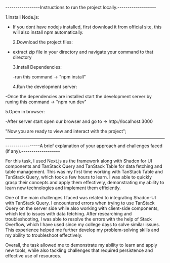 -----------------Instructions to run the project locally.-------------------

1.Install Node.js:

- If you dont have nodejs installed, first download it from official site, this will also install npm automatically.

  2.Download the project files:

- extract zip file in your directory and navigate your command to that directory

  3.Install Dependencies:

  -run this command -> "npm install"

  4.Run the development server:

-Once the dependencies are installed start the development server by runing this command -> "npm run dev"

5.Open in browser:

-After server start open our browser and go to -> http://localhost:3000

"Now you are ready to view and interact with the project";

---

-----------------A brief explanation of your approach and challenges faced (if any).-------------------

For this task, I used Next.js as the framework along with Shadcn for UI components and TanStack Query and TanStack Table for data fetching and table management. This was my first time working with TanStack Table and TanStack Query, which took a few hours to learn. I was able to quickly grasp their concepts and apply them effectively, demonstrating my ability to learn new technologies and implement them efficiently.

One of the main challenges I faced was related to integrating Shadcn-UI with TanStack Query. I encountered errors when trying to use TanStack Query on the server side while also working with client-side components, which led to issues with data fetching. After researching and troubleshooting, I was able to resolve the errors with the help of Stack Overflow, which I have used since my college days to solve similar issues. This experience helped me further develop my problem-solving skills and my ability to troubleshoot effectively.

Overall, the task allowed me to demonstrate my ability to learn and apply new tools, while also tackling challenges that required persistence and effective use of resources.
